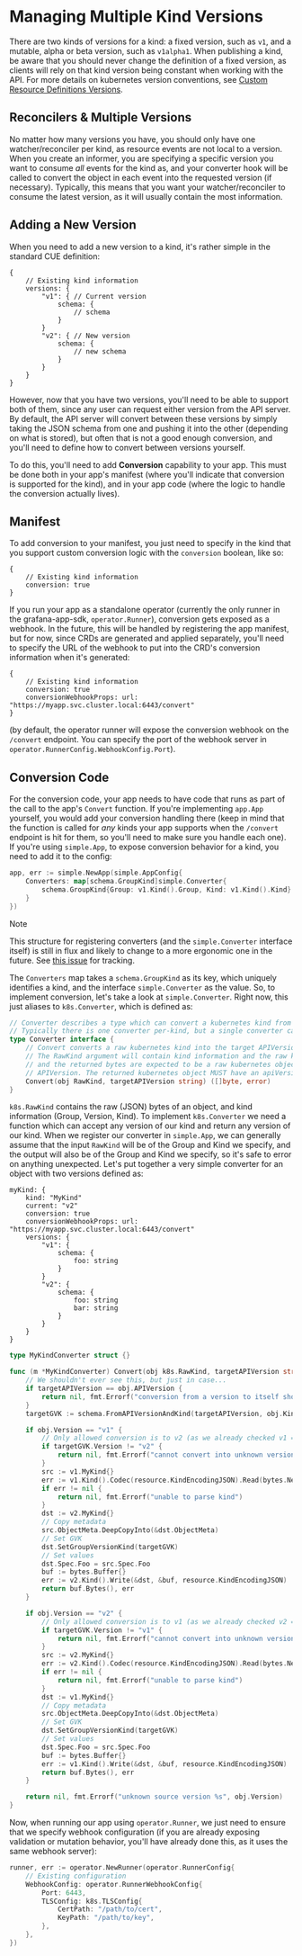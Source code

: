 # Managing Multiple Kind Versions

There are two kinds of versions for a kind: a fixed version, such as `v1`, and a mutable, alpha or beta version, such as `v1alpha1`. When publishing a kind, be aware that you should never change the definition of a fixed version, as clients will rely on that kind version being constant when working with the API. For more details on kubernetes version conventions, see [Custom Resource Definitions Versions](https://kubernetes.io/docs/tasks/extend-kubernetes/custom-resources/custom-resource-definition-versioning/).

## Reconcilers & Multiple Versions

No matter how many versions you have, you should only have one watcher/reconciler per kind, as resource events are not local to a version. When you create an informer, you are specifying a specific version you want to consume _all_ events for the kind as, and your converter hook will be called to convert the object in each event into the requested version (if necessary). Typically, this means that you want your watcher/reconciler to consume the latest version, as it will usually contain the most information.

## Adding a New Version

When you need to add a new version to a kind, it's rather simple in the standard CUE definition:
```cue
{
    // Existing kind information
    versions: {
        "v1": { // Current version
            schema: {
                // schema
            } 
        }
        "v2": { // New version
            schema: {
                // new schema
            }
        }
    }
}
```

However, now that you have two versions, you'll need to be able to support both of them, since any user can request either version from the API server. 
By default, the API server will convert between these versions by simply taking the JSON schema from one and pushing it into the other (depending on what is stored), 
but often that is not a good enough conversion, and you'll need to define how to convert between versions yourself.

To do this, you'll need to add **Conversion** capability to your app. This must be done both in your app's manifest (where you'll indicate that conversion is supported for the kind), 
and in your app code (where the logic to handle the conversion actually lives). 

## Manifest

To add conversion to your manifest, you just need to specify in the kind that you support custom conversion logic with the `conversion` boolean, like so: 
```cue
{
	// Existing kind information
	conversion: true
}
```
If you run your app as a standalone operator (currently the only runner in the grafana-app-sdk, `operator.Runner`), 
conversion gets exposed as a webhook. In the future, this will be handled by registering the app manifest, but for now, 
since CRDs are generated and applied separately, you'll need to specify the URL of the webhook to put into the CRD's 
conversion information when it's generated:
```cue
{
	// Existing kind information
	conversion: true
	conversionWebhookProps: url: "https://myapp.svc.cluster.local:6443/convert"
}
```
(by default, the operator runner will expose the conversion webhook on the `/convert` endpoint. 
You can specify the port of the webhook server in `operator.RunnerConfig.WebhookConfig.Port`).

## Conversion Code

For the conversion code, your app needs to have code that runs as part of the call to the app's `Convert` function. 
If you're implementing `app.App` yourself, you would add your conversion handling there
(keep in mind that the function is called for _any_ kinds your app supports when the `/convert` endpoint is hit for them, 
so you'll need to make sure you handle each one). 
If you're using `simple.App`, to expose conversion behavior for a kind, you need to add it to the config:
```go
app, err := simple.NewApp(simple.AppConfig{
	Converters: map[schema.GroupKind]simple.Converter{
		schema.GroupKind{Group: v1.Kind().Group, Kind: v1.Kind().Kind}: &MyKindConverter{},
	}
})
```
> [!NOTE]  
> This structure for registering converters (and the `simple.Converter` interface itself) is still in flux and likely to change to a more ergonomic one in the future. 
> See [this issue](https://github.com/grafana/grafana-app-sdk/issues/617) for tracking.

The `Converters` map takes a `schema.GroupKind` as its key, which uniquely identifies a kind, and the interface `simple.Converter` as the value. 
So, to implement conversion, let's take a look at `simple.Converter`. Right now, this just aliases to `k8s.Converter`, which is defined as:
```go
// Converter describes a type which can convert a kubernetes kind from one API version to another.
// Typically there is one converter per-kind, but a single converter can also handle multiple kinds.
type Converter interface {
	// Convert converts a raw kubernetes kind into the target APIVersion.
	// The RawKind argument will contain kind information and the raw kubernetes object,
	// and the returned bytes are expected to be a raw kubernetes object of the same kind and targetAPIVersion
	// APIVersion. The returned kubernetes object MUST have an apiVersion that matches targetAPIVersion.
	Convert(obj RawKind, targetAPIVersion string) ([]byte, error)
}
```

`k8s.RawKind` contains the raw (JSON) bytes of an object, and kind information (Group, Version, Kind). To implement `k8s.Converter` we need a function which can accept any version of our kind and return any version of our kind. When we register our converter in `simple.App`, we can generally assume that the input 
`RawKind` will be of the Group and Kind we specify, and the output will also be of the Group and Kind we specify, so it's safe to error on anything unexpected. Let's put together a very simple converter for an object with two versions defined as:
```cue
myKind: {
    kind: "MyKind"
    current: "v2"
    conversion: true
    conversionWebhookProps: url: "https://myapp.svc.cluster.local:6443/convert"
    versions: {
        "v1": { 
            schema: {
                foo: string
            } 
        }
        "v2": { 
            schema: {
                foo: string
                bar: string
            }
        }
    }
}
```
```go
type MyKindConverter struct {}

func (m *MyKindConverter) Convert(obj k8s.RawKind, targetAPIVersion string) ([]byte, error) {
    // We shouldn't ever see this, but just in case...
    if targetAPIVersion == obj.APIVersion {
        return nil, fmt.Errorf("conversion from a version to itself should not call the webhook: %s", targetAPIVersion)
    }
    targetGVK := schema.FromAPIVersionAndKind(targetAPIVersion, obj.Kind)

    if obj.Version == "v1" {
        // Only allowed conversion is to v2 (as we already checked v1 => v1 above)
        if targetGVK.Version != "v2" {
            return nil, fmt.Errorf("cannot convert into unknown version %s", targetGVK.Version)
        }
        src := v1.MyKind{}
        err := v1.Kind().Codec(resource.KindEncodingJSON).Read(bytes.NewReader(obj.Raw), &src)
        if err != nil {
            return nil, fmt.Errorf("unable to parse kind")
        }
        dst := v2.MyKind{}
        // Copy metadata
        src.ObjectMeta.DeepCopyInto(&dst.ObjectMeta)
        // Set GVK
        dst.SetGroupVersionKind(targetGVK)
        // Set values
        dst.Spec.Foo = src.Spec.Foo
        buf := bytes.Buffer{}
        err := v2.Kind().Write(&dst, &buf, resource.KindEncodingJSON)
        return buf.Bytes(), err
    }

    if obj.Version == "v2" {
        // Only allowed conversion is to v1 (as we already checked v2 => v2 above)
        if targetGVK.Version != "v1" {
            return nil, fmt.Errorf("cannot convert into unknown version %s", targetGVK.Version)
        }
        src := v2.MyKind{}
        err := v2.Kind().Codec(resource.KindEncodingJSON).Read(bytes.NewReader(obj.Raw), &src)
        if err != nil {
            return nil, fmt.Errorf("unable to parse kind")
        }
        dst := v1.MyKind{}
        // Copy metadata
        src.ObjectMeta.DeepCopyInto(&dst.ObjectMeta)
        // Set GVK
        dst.SetGroupVersionKind(targetGVK)
        // Set values
        dst.Spec.Foo = src.Spec.Foo
        buf := bytes.Buffer{}
        err := v1.Kind().Write(&dst, &buf, resource.KindEncodingJSON)
        return buf.Bytes(), err
    }

    return nil, fmt.Errorf("unknown source version %s", obj.Version)
}
```

Now, when running our app using `operator.Runner`, we just need to ensure that we specify webhook configuration
(if you are already exposing validation or mutation behavior, you'll have already done this, as it uses the same webhook server):
```go
runner, err := operator.NewRunner(operator.RunnerConfig{
	// Existing configuration
	WebhookConfig: operator.RunnerWebhookConfig{
		Port: 6443,
		TLSConfig: k8s.TLSConfig{
			CertPath: "/path/to/cert",
			KeyPath: "/path/to/key",
		},
	},
})
```
